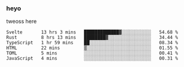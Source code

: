### heyo
tweoss here

<!--START_SECTION:waka-->

```text
Svelte       13 hrs 3 mins   █████████████▓░░░░░░░░░░░   54.68 %
Rust         8 hrs 13 mins   ████████▓░░░░░░░░░░░░░░░░   34.44 %
TypeScript   1 hr 59 mins    ██░░░░░░░░░░░░░░░░░░░░░░░   08.34 %
HTML         22 mins         ▒░░░░░░░░░░░░░░░░░░░░░░░░   01.55 %
TOML         5 mins          ░░░░░░░░░░░░░░░░░░░░░░░░░   00.41 %
JavaScript   4 mins          ░░░░░░░░░░░░░░░░░░░░░░░░░   00.31 %
```

<!--END_SECTION:waka-->

<!--
**Tweoss/tweoss** is a ✨ _special_ ✨ repository because its `README.md` (this file) appears on your GitHub profile.

Here are some ideas to get you started:

- 🔭 I’m currently working on ...
- 🌱 I’m currently learning ...
- 👯 I’m looking to collaborate on ...
- 🤔 I’m looking for help with ...
- 💬 Ask me about ...
- 📫 How to reach me: ...
- 😄 Pronouns: ...
- ⚡ Fun fact: ...
-->
